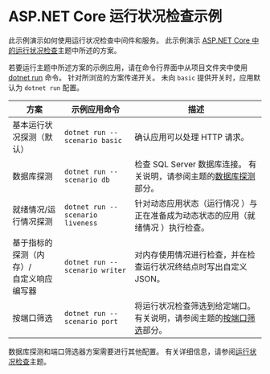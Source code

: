 # <a name="aspnet-core-health-check-sample"></a>ASP.NET Core 运行状况检查示例

此示例演示如何使用运行状况检查中间件和服务。 此示例演示 [ASP.NET Core 中的运行状况检查](https://docs.microsoft.com/aspnet/core/host-and-deploy/health-checks)主题中所述的方案。

若要运行主题中所述方案的示例应用，请在命令行界面中从项目文件夹中使用 [dotnet run](https://docs.microsoft.com/dotnet/core/tools/dotnet-run) 命令。 针对所浏览的方案传递开关。 未向 `basic` 提供开关时，应用默认为 `dotnet run` 配置。

| 方案                                               | 示例应用命令               | 描述 |
| ------------------------------------------------------ | -------------------------------- | ----------- |
| 基本运行状况探测（默认）                           | `dotnet run --scenario basic`    | 确认应用可以处理 HTTP 请求。 |
| 数据库探测                                         | `dotnet run --scenario db`       | 检查 SQL Server 数据库连接。 有关说明，请参阅主题的[数据库探测](https://docs.microsoft.com/aspnet/core/host-and-deploy/health-checks#database-probe)部分。 |
| 就绪情况/运行情况探测                              | `dotnet run --scenario liveness` | 针对动态应用状态（运行情况  ）与正在准备成为动态状态的应用（就绪情况  ）执行检查。 |
| 基于指标的探测（内存）/<br>自定义响应编写器 | `dotnet run --scenario writer`   | 对内存使用情况进行检查，并在检查运行状况终结点时写出自定义 JSON。 |
| 按端口筛选                                         | `dotnet run --scenario port`     | 将运行状况检查筛选到给定端口。 有关说明，请参阅主题的[按端口筛选](https://docs.microsoft.com/aspnet/core/host-and-deploy/health-checks#filter-by-port)部分。 |

数据库探测和端口筛选器方案需要进行其他配置。 有关详细信息，请参阅[运行状况检查](https://docs.microsoft.com/aspnet/core/host-and-deploy/health-checks)主题。
